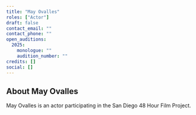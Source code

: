 ```yaml
---
title: "May Ovalles"
roles: ["Actor"]
draft: false
contact_email: ""
contact_phone: ""
open_auditions:
  2025:
    monologue: ""
    audition_number: ""
credits: []
social: []
---
```


## About May Ovalles

May Ovalles is an actor participating in the San Diego 48 Hour Film Project.
